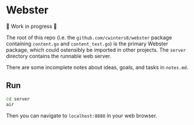# Webster

🚧 Work in progress 🚧

The root of this repo (i.e. the `github.com/cwinters8/webster` package
containing `content.go` and `content_test.go`) is the primary Webster package,
which could ostensibly be imported in other projects. The `server` directory contains
the runnable web server.

There are some incomplete notes about ideas, goals, and tasks in `notes.md`.

## Run

```sh
cd server
air
```

Then you can navigate to `localhost:8888` in your web browser.

